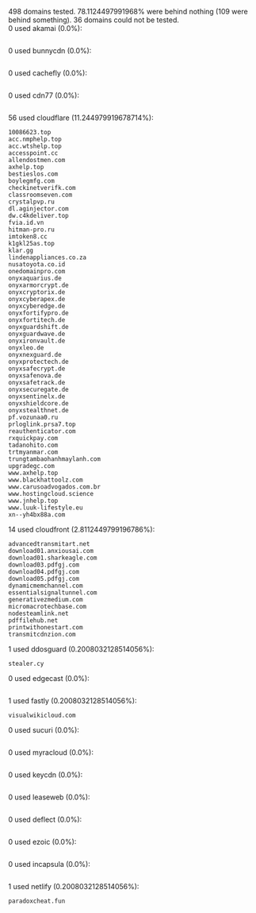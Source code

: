 498 domains tested. 78.1124497991968% were behind nothing (109 were behind something). 36 domains could not be tested.<br>
0 used akamai (0.0%):
```

```

0 used bunnycdn (0.0%):
```

```

0 used cachefly (0.0%):
```

```

0 used cdn77 (0.0%):
```

```

56 used cloudflare (11.244979919678714%):
```
10086623.top
acc.nmphelp.top
acc.wtshelp.top
accesspoint.cc
allendostmen.com
axhelp.top
bestieslos.com
boylegmfg.com
checkinetverifk.com
classroomseven.com
crystalpvp.ru
dl.aginjector.com
dw.c4kdeliver.top
fvia.id.vn
hitman-pro.ru
imtoken8.cc
k1gkl25as.top
klar.gg
lindenappliances.co.za
nusatoyota.co.id
onedomainpro.com
onyxaquarius.de
onyxarmorcrypt.de
onyxcryptorix.de
onyxcyberapex.de
onyxcyberedge.de
onyxfortifypro.de
onyxfortitech.de
onyxguardshift.de
onyxguardwave.de
onyxironvault.de
onyxleo.de
onyxnexguard.de
onyxprotectech.de
onyxsafecrypt.de
onyxsafenova.de
onyxsafetrack.de
onyxsecuregate.de
onyxsentinelx.de
onyxshieldcore.de
onyxstealthnet.de
pf.vozunaa0.ru
prloglink.prsa7.top
reauthenticator.com
rxquickpay.com
tadanohito.com
trtmyanmar.com
trungtambaohanhmaylanh.com
upgradegc.com
www.axhelp.top
www.blackhattoolz.com
www.carusoadvogados.com.br
www.hostingcloud.science
www.jnhelp.top
www.luuk-lifestyle.eu
xn--yh4bx88a.com
```

14 used cloudfront (2.8112449799196786%):
```
advancedtransmitart.net
download01.anxiousai.com
download01.sharkeagle.com
download03.pdfgj.com
download04.pdfgj.com
download05.pdfgj.com
dynamicmemchannel.com
essentialsignaltunnel.com
generativezmedium.com
micromacrotechbase.com
nodesteamlink.net
pdffilehub.net
printwithonestart.com
transmitcdnzion.com
```

1 used ddosguard (0.2008032128514056%):
```
stealer.cy
```

0 used edgecast (0.0%):
```

```

1 used fastly (0.2008032128514056%):
```
visualwikicloud.com
```

0 used sucuri (0.0%):
```

```

0 used myracloud (0.0%):
```

```

0 used keycdn (0.0%):
```

```

0 used leaseweb (0.0%):
```

```

0 used deflect (0.0%):
```

```

0 used ezoic (0.0%):
```

```

0 used incapsula (0.0%):
```

```

1 used netlify (0.2008032128514056%):
```
paradoxcheat.fun
```
